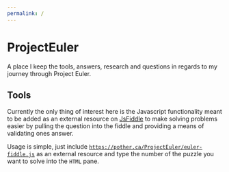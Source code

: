 ```yaml
---
permalink: /
---
```


 ProjectEuler
==============

A place I keep the tools, answers, research and questions in regards to my journey through Project Euler.

 Tools
-------

Currently the only thing of interest here is the Javascript functionality meant to be added as 
an external resource on [JsFiddle](http://jsfiddle.net/) to make solving problems easier by pulling 
the question into the fiddle and providing a means of validating ones answer. 

Usage is simple, just include [`https://pother.ca/ProjectEuler/euler-fiddle.js`](https://pother.ca/ProjectEuler/euler-fiddle.js)
as an external resource and type the number of the puzzle you want to solve into the `HTML` pane.
